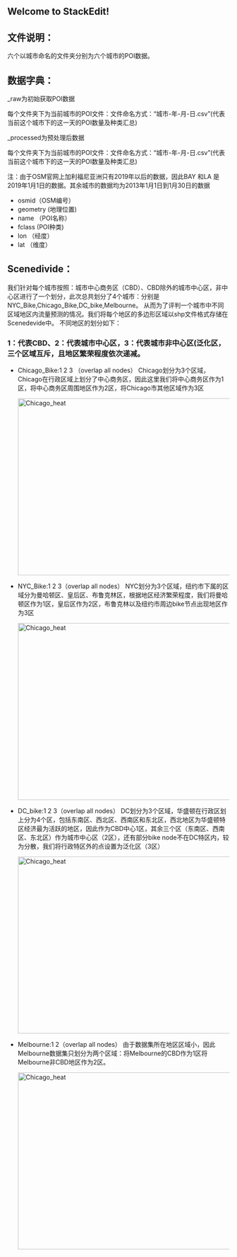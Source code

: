 ## Welcome to StackEdit!


## 文件说明：
六个以城市命名的文件夹分别为六个城市的POI数据。


## 数据字典：

_raw为初始获取POI数据

   每个文件夹下为当前城市的POI文件：文件命名方式：“城市-年-月-日.csv”(代表当前这个城市下的这一天的POI数量及种类汇总)

_processed为预处理后数据

   每个文件夹下为当前城市的POI文件：文件命名方式：“城市-年-月-日.csv”(代表当前这个城市下的这一天的POI数量及种类汇总)

注：由于OSM官网上加利福尼亚洲只有2019年以后的数据，因此BAY 和LA 是2019年1月1日的数据。其余城市的数据均为2013年1月1日到1月30日的数据
 - osmid（OSM编号）
 - geometry (地理位置)
 - name （POI名称）
 - fclass (POI种类)
 - lon （经度）
 - lat （维度）

## Scenedivide：


我们针对每个城市按照：城市中心商务区（CBD）、CBD除外的城市中心区，非中心区进行了一个划分，此次总共划分了4个城市：分别是NYC_Bike,Chicago_Bike,DC_bike,Melbourne。
从而为了评判一个城市中不同区域地区内流量预测的情况。我们将每个地区的多边形区域以shp文件格式存储在Scenedevide中。
不同地区的划分如下：

### 1：代表CBD、2：代表城市中心区，3：代表城市非中心区(泛化区，三个区域互斥，且地区繁荣程度依次递减。

- Chicago_Bike:1 2 3 （overlap all nodes）
  Chicago划分为3个区域，Chicago在行政区域上划分了中心商务区，因此这里我们将中心商务区作为1区，将中心商务区周围地区作为2区，将Chicago市其他区域作为3区

  <img src="https://github.com/Liyue-Chen/HeteContext/blob/main/data/POIS/Scene_divide/Chicago_heat.png" width = "600" height = "400" alt="Chicago_heat" align=center />
  
- NYC_Bike:1 2 3（overlap all nodes）
  NYC划分为3个区域，纽约市下属的区域分为曼哈顿区、皇后区、布鲁克林区，根据地区经济繁荣程度，我们将曼哈顿区作为1区，皇后区作为2区，布鲁克林以及纽约市周边bike节点出现地区作为3区

  <img src="https://github.com/Liyue-Chen/HeteContext/blob/main/data/POIS/Scene_divide/NYC_Heat.png" width = "600" height = "400" alt="Chicago_heat" align=center />
  
- DC_bike:1 2 3（overlap all nodes）
  DC划分为3个区域，华盛顿在行政区划上分为4个区，包括东南区、西北区、西南区和东北区，西北地区为华盛顿特区经济最为活跃的地区，因此作为CBD中心1区，其余三个区（东南区、西南区、东北区）作为城市中心区（2区），还有部分bike node不在DC特区内，较为分散，我们将行政特区外的点设置为泛化区（3区）

    <img src="https://github.com/Liyue-Chen/HeteContext/blob/main/data/POIS/Scene_divide/DC_heat.png" width = "600" height = "400" alt="Chicago_heat" align=center />

- Melbourne:1 2（overlap all nodes）
  由于数据集所在地区区域小，因此Melbourne数据集只划分为两个区域：将Melbourne的CBD作为1区将Melbourne非CBD地区作为2区。

  <img src="https://github.com/Liyue-Chen/HeteContext/blob/main/data/POIS/Scene_divide/Melbourne_heat.png" width = "600" height = "400" alt="Chicago_heat" align=center />

